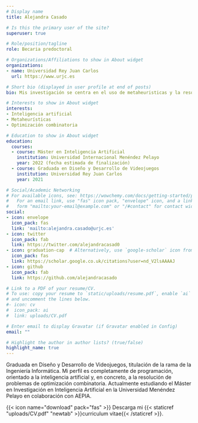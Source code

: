 ```yaml
---
# Display name
title: Alejandra Casado

# Is this the primary user of the site?
superuser: true

# Role/position/tagline
role: Becaria predoctoral

# Organizations/Affiliations to show in About widget
organizations:
- name: Universidad Rey Juan Carlos
  url: https://www.urjc.es

# Short bio (displayed in user profile at end of posts)
bio: Mis investigación se centra en el uso de metaheuristicas y la resolución de problemas de optimización combinatoria.

# Interests to show in About widget
interests:
- Inteligencia artificial
- Metaheurísticas
- Optimización combinatoria

# Education to show in About widget
education:
  courses:
  - course: Máster en Inteligencia Artificial
    institution: Universidad Internacional Menéndez Pelayo
    year: 2022 (fecha estimada de finalización)
  - course: Graduada en Diseño y Desarrollo de Videojuegos
    institution: Universidad Rey Juan Carlos
    year: 2021

# Social/Academic Networking
# For available icons, see: https://wowchemy.com/docs/getting-started/page-builder/#icons
#   For an email link, use "fas" icon pack, "envelope" icon, and a link in the
#   form "mailto:your-email@example.com" or "/#contact" for contact widget.
social:
- icon: envelope
  icon_pack: fas
  link: 'mailto:alejandra.casado@urjc.es'
- icon: twitter
  icon_pack: fab
  link: https://twitter.com/alejandracasad0
- icon: graduation-cap  # Alternatively, use `google-scholar` icon from `ai` icon pack
  icon_pack: fas
  link: https://scholar.google.co.uk/citations?user=nd_V2lsAAAAJ
- icon: github
  icon_pack: fab
  link: https://github.com/alejandracasado

# Link to a PDF of your resume/CV.
# To use: copy your resume to `static/uploads/resume.pdf`, enable `ai` icons in `params.toml`,
# and uncomment the lines below.
#- icon: cv
#  icon_pack: ai
#  link: uploads/CV.pdf

# Enter email to display Gravatar (if Gravatar enabled in Config)
email: ""

# Highlight the author in author lists? (true/false)
highlight_name: true
---
```


Graduada en Diseño y Desarrollo de Videojuegos, titulación de la rama de la Ingeniería Informática. Mi perfil es completamente de programación, orientado a la inteligencia artificial y, en concreto, a la resolución de problemas de optimización combinatoria. Actualmente estudiando el Máster en Investigación en Inteligencia Artificial en la Universidad Menéndez Pelayo en colaboración con AEPIA.

{{< icon name="download" pack="fas" >}} Descarga mi {{< staticref "uploads/CV.pdf" "newtab" >}}curriculum vitae{{< /staticref >}}.
